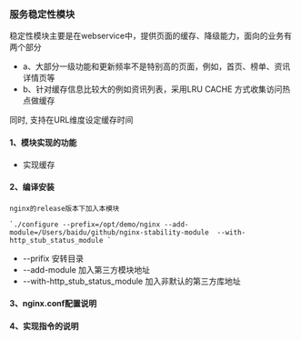 ### 服务稳定性模块

稳定性模块主要是在webservice中，提供页面的缓存、降级能力，面向的业务有两个部分

- a、大部分一级功能和更新频率不是特别高的页面，例如，首页、榜单、资讯详情页等
- b、针对缓存信息比较大的例如资讯列表，采用LRU CACHE 方式收集访问热点做缓存

同时, 支持在URL维度设定缓存时间

#### 1、模块实现的功能
- 实现缓存


#### 2、编译安装
    nginx的release版本下加入本模块

    `./configure --prefix=/opt/demo/nginx --add-module=/Users/baidu/github/nginx-stability-module  --with-http_stub_status_module `

- --prifix 安转目录
- --add-module 加入第三方模块地址
- --with-http_stub_status_module 加入非默认的第三方库地址


#### 3、nginx.conf配置说明


#### 4、实现指令的说明

